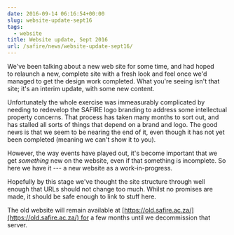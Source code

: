 ```yaml
--- 
date: 2016-09-14 06:16:54+00:00
slug: website-update-sept16
tags: 
  - website
title: Website update, Sept 2016
url: /safire/news/website-update-sept16/
---
```


We've been talking about a new web site for some time, and had hoped to relaunch a new, complete site with a fresh look and feel once we'd managed to get the design work completed. What you're seeing isn't that site; it's an interim update, with some new content.

Unfortunately the whole exercise was immeasurably complicated by needing to redevelop the SAFIRE logo branding to address some intellectual property concerns. That process has taken many months to sort out, and has stalled all sorts of things that depend on a brand and logo. The good news is that we seem to be nearing the end of it, even though it has not yet been completed (meaning we can't show it to you).

However, the way events have played out, it's become important that we get _something_ new on the website, even if that something is incomplete. So here we have it --- a new website as a work-in-progress.

Hopefully by this stage we've thought the site structure through well enough that URLs should not change too much. Whilst no promises are made, it should be safe enough to link to stuff here.

The old website will remain available at [https://old.safire.ac.za/](https://old.safire.ac.za/) for a few months until we decommission that server.
